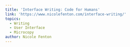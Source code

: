 ```yaml
---
title: 'Interface Writing: Code for Humans'
link: 'https://www.nicolefenton.com/interface-writing/'
topics:
  - Writing
  - User Interface
  - Microcopy
author: Nicole Fenton
---
```


